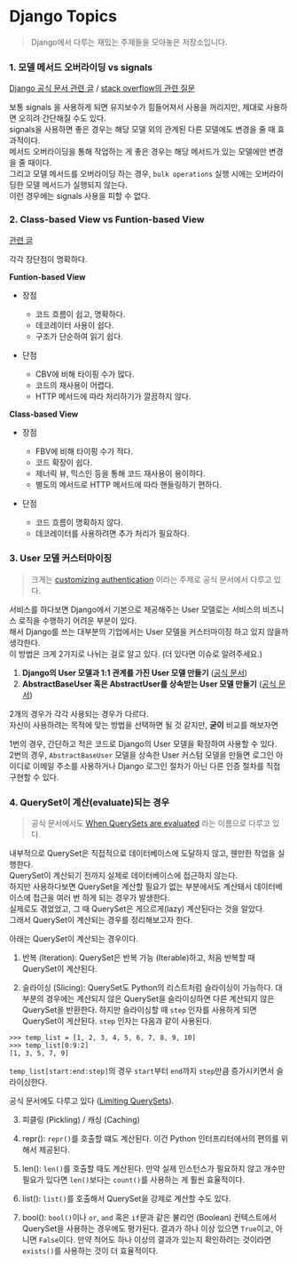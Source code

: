 # Django Topics

> Django에서 다루는 재밌는 주제들을 모아놓은 저장소입니다.


### 1. 모델 메서드 오버라이딩 vs signals

[Django 공식 문서 관련 글](https://docs.djangoproject.com/en/dev/topics/db/models/#overriding-predefined-model-methods) / [stack overflow의 관련 질문](https://stackoverflow.com/questions/170337/django-signals-vs-overriding-save-method)

보통 signals 을 사용하게 되면 유지보수가 힘들어져서 사용을 꺼리지만, 제대로 사용하면 오히려 간단해질 수도 있다.<br/>
signals을 사용하면 좋은 경우는 해당 모델 외의 관계된 다른 모델에도 변경을 줄 때 효과적이다.<br/>
메서드 오버라이딩을 통해 작업하는 게 좋은 경우는 해당 메서드가 있는 모델에만 변경을 줄 때이다.<br/>
그리고 모델 메서드를 오버라이딩 하는 경우, `bulk operations` 실행 시에는 오버라이딩한 모델 메서드가 실행되지 않는다.<br/>
이런 경우에는 signals 사용을 피할 수 없다.


### 2. Class-based View vs Funtion-based View

[관련 글](https://simpleisbetterthancomplex.com/article/2017/03/21/class-based-views-vs-function-based-views.html)

각각 장단점이 명확하다.

**Funtion-based View**

- 장점
    - 코드 흐름이 쉽고, 명확하다.
    - 데코레이터 사용이 쉽다.
    - 구조가 단순하여 읽기 쉽다.

- 단점
    - CBV에 비해 타이핑 수가 많다.
    - 코드의 재사용이 어렵다.
    - HTTP 메서드에 따라 처리하기가 깔끔하지 않다.


**Class-based View**

- 장점
    - FBV에 비해 타이핑 수가 적다.
    - 코드 확장이 쉽다.
    - 제너릭 뷰, 믹스인 등을 통해 코드 재사용이 용이하다.
    - 별도의 메서드로 HTTP 메서드에 따라 핸들링하기 편하다.

- 단점
    - 코드 흐름이 명확하지 않다.
    - 데코레이터를 사용하려면 추가 처리가 필요하다.


### 3. User 모델 커스터마이징
> 크게는 [customizing authentication](https://docs.djangoproject.com/en/2.0/topics/auth/customizing/) 이라는 주제로 공식 문서에서 다루고 있다.

서비스를 하다보면 Django에서 기본으로 제공해주는 User 모델로는 서비스의 비즈니스 로직을 수행하기 어려운 부분이 있다.<br/>
해서 Django를 쓰는 대부분의 기업에서는 User 모델을 커스터마이징 하고 있지 않을까 생각한다.<br/>
이 방법은 크게 2가지로 나뉘는 걸로 알고 있다. (더 있다면 이슈로 알려주세요.)

1. **Django의 User 모델과 1:1 관계를 가진 User 모델 만들기** ([공식 문서](https://docs.djangoproject.com/en/2.0/topics/auth/customizing/#extending-the-existing-user-model))
2. **AbstractBaseUser 혹은 AbstractUser를 상속받는 User 모델 만들기** ([공식 문서](https://docs.djangoproject.com/en/2.0/topics/auth/customizing/#substituting-a-custom-user-model))

2개의 경우가 각각 사용되는 경우가 다르다.<br/>
자신이 사용하려는 목적에 맞는 방법을 선택하면 될 것 같지만, **굳이** 비교를 해보자면

1번의 경우, 간단하고 적은 코드로 Django의 User 모델을 확장하여 사용할 수 있다.<br/>
2번의 경우, `AbstractBaseUser` 모델을 상속한 User 커스텀 모델을 만들면 로그인 아이디로 이메일 주소를 사용하거나 Django 로그인 절차가 아닌 다른 인증 절차를 직접 구현할 수 있다.<br/>

### 4. QuerySet이 계산(evaluate)되는 경우

> 공식 문서에서도 [When QuerySets are evaluated](https://docs.djangoproject.com/en/2.0/ref/models/querysets/#when-querysets-are-evaluated) 라는 이름으로 다루고 있다.

내부적으로 QuerySet은 직접적으로 데이터베이스에 도달하지 않고, 웬만한 작업을 실행한다.<br/>
QuerySet이 계산되기 전까지 실제로 데이터베이스에 접근하지 않는다.<br/>
하지만 사용하다보면 QuerySet을 계산할 필요가 없는 부분에서도 계산돼서 데이터베이스에 접근을 여러 번 하게 되는 경우가 발생한다.<br/>
실제로도 겪었었고, 그 때 QuerySet은 게으르게(lazy) 계산된다는 것을 알았다.<br/>
그래서 QuerySet이 계산되는 경우를 정리해보고자 한다.<br/>

아래는 QuerySet이 계산되는 경우이다.

1. 반복 (Iteration): QuerySet은 반복 가능 (Iterable)하고, 처음 반복할 때 QuerySet이 계산된다.

2. 슬라이싱 (Slicing): QuerySet도 Python의 리스트처럼 슬라이싱이 가능하다. 대부분의 경우에는 계산되지 않은 QuerySet을 슬라이싱하면 다른 계산되지 않은 QuerySet을 반환한다. 하지만 슬라이싱할 때 `step` 인자를 사용하게 되면 QuerySet이 게산된다. `step` 인자는 다음과 같이 사용된다.
```
>>> temp_list = [1, 2, 3, 4, 5, 6, 7, 8, 9, 10]
>>> temp_list[0:9:2]
[1, 3, 5, 7, 9]
```

`temp_list[start:end:step]`의 경우 `start`부터 `end`까지 `step`만큼 증가시키면서 슬라이싱한다.

공식 문서에도 다루고 있다 ([Limiting QuerySets](https://docs.djangoproject.com/en/2.0/topics/db/queries/#limiting-querysets)).

3. 피클링 (Pickling) / 캐싱 (Caching)

4. repr(): `repr()`를 호출할 떄도 계산된다. 이건 Python 인터프리터에서의 편의를 위해서 제공된다.

5. len(): `len()`를 호출할 때도 계산된다. 만약 실제 인스턴스가 필요하지 않고 개수만 필요가 있다면 `len()`보다는 `count()`를 사용하는 게 훨씬 효율적이다.

6. list(): `list()`를 호출해서 QuerySet을 강제로 계산할 수도 있다.

7. bool(): `bool()`이나 `or`, `and` 혹은 `if`문과 같은 불리언 (Boolean) 컨텍스트에서 QuerySet을 사용하는 경우에도 평가된다. 결과가 하나 이상 있으면 `True`이고, 아니면 `False`이다. 만약 적어도 하나 이상의 결과가 있는지 확인하려는 것이라면 `exists()`를 사용하는 것이 더 효율적이다.
